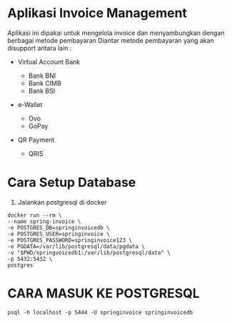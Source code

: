 # Aplikasi Invoice Management #

Aplikasi ini dipakai untuk mengelola invoice dan menyambungkan dengan berbagai metode pembayaran
Diantar metode pembayaran yang akan disupport antara lain :

* Virtual Account Bank
  * Bank BNI
  * Bank CIMB
  * Bank BSI

* e-Wallet
  * Ovo
  * GoPay

* QR Payment
  * QRIS



# Cara Setup Database #

1. Jalankan postgresql di docker

```
docker run --rm \
--name spring-invoice \
-e POSTGRES_DB=springinvoicedb \
-e POSTGRES_USER=springinvoice \
-e POSTGRES_PASSWORD=springinvoice123 \
-e PGDATA=/var/lib/postgresql/data/pgdata \
-v "$PWD/springvoicedb1:/var/lib/postgresql/data" \
-p 5432:5432 \
postgres
```


# CARA MASUK KE POSTGRESQL #

```
psql -h localhost -p 5444 -U springinvoice springinvoicedb
```
